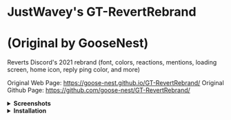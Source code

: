 # JustWavey's GT-RevertRebrand
# (Original by GooseNest)

Reverts Discord's 2021 rebrand (font, colors, reactions, mentions, loading screen, home icon, reply ping color, and more)

Original Web Page: https://goose-nest.github.io/GT-RevertRebrand/
Original Github Page: https://github.com/goose-nest/GT-RevertRebrand/

<details>
<summary><strong>Screenshots</strong></summary>

### Original (Without Theme)
![Screenshot: Original (Without Theme)](https://raw.githubusercontent.com/JustWavey/GT-RevertRebrand/main/screenshots/message_original.png)
### With Revert Rebrand
![Screenshot: With Revert Rebrand](https://raw.githubusercontent.com/JustWavey/GT-RevertRebrand/main/screenshots/message_revert.png)
</details>

<details>
<summary><strong>Installation</strong></summary>

# Powercord & Vizality
1. In Discord's settings, go to Themes > Open CMD / Powershell / Terminal / Gitbash
2. Clone the theme via: `git clone https://github.com/JustWavey/GT-RevertRebrand`

# BetterDiscord
Download [the theme.css file](https://raw.githubusercontent.com/JustWavey/GT-RevertRebrand/main/RevertRebrand.theme.css) to your BD themes directory.
</details>
